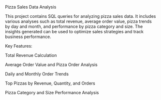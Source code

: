 Pizza Sales Data Analysis

This project contains SQL queries for analyzing pizza sales data. It includes various analyses such as total revenue, average order value, pizza trends by day and month, and performance by pizza category and size. The insights generated can be used to optimize sales strategies and track business performance.

Key Features:

Total Revenue Calculation

Average Order Value and Pizza Order Analysis

Daily and Monthly Order Trends

Top Pizzas by Revenue, Quantity, and Orders

Pizza Category and Size Performance Analysis

